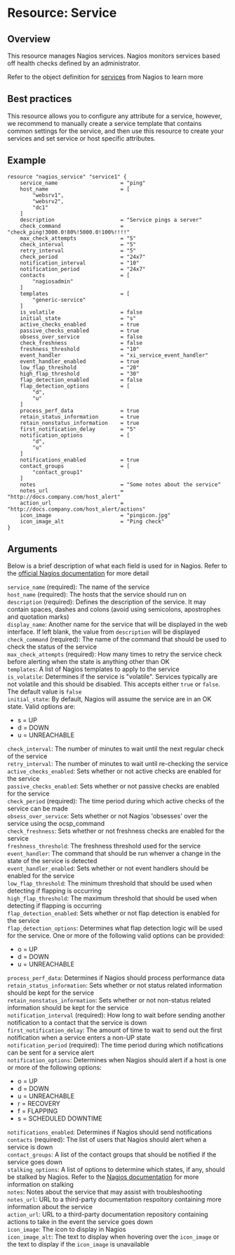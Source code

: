 # Resource: Service

## Overview

This resource manages Nagios services. Nagios monitors services based off health checks defined by an administrator.

Refer to the object definition for [services](https://assets.nagios.com/downloads/nagioscore/docs/nagioscore/3/en/objectdefinitions.html#service) from Nagios to learn more

## Best practices

This resource allows you to configure any attribute for a service, however, we recommend to manually create a service template that contains common settings for the service, and then use this resource to create your services and set service or host specific attributes.

## Example

```hcl
resource "nagios_service" "service1" {
    service_name                    = "ping"
    host_name                       = [
        "websrv1",
        "websrv2",
        "dc1"
    ]
    description                     = "Service pings a server"
    check_command                   = "check_ping!3000.0!80%!5000.0!100%!!!!"
    max_check_attempts              = "5"
    check_interval                  = "5"
    retry_interval                  = "5"
    check_period                    = "24x7"
    notification_interval           = "10"
    notification_period             = "24x7"
    contacts                        = [
        "nagiosadmin"
    ]
    templates                       = [
        "generic-service"
    ]
    is_volatile                     = false
    initial_state                   = "s"
    active_checks_enabled           = true
    passive_checks_enabled          = true
    obsess_over_service             = false
    check_freshness                 = false
    freshness_threshold             = "10"
    event_handler                   = "xi_service_event_handler"
    event_handler_enabled           = true
    low_flap_threshold              = "20"
    high_flap_threshold             = "30"
    flap_detection_enabled          = false
    flap_detection_options          = [
        "d",
        "u"
    ]
    process_perf_data               = true
    retain_status_information       = true
    retain_nonstatus_information    = true
    first_notification_delay        = "5"
    notification_options            = [
        "d",
        "u"
    ]
    notifications_enabled           = true
    contact_groups                  = [
        "contact_group1"
    ]
    notes                           = "Some notes about the service"
    notes_url                       = "http://docs.company.com/host_alert"
    action_url                      = "http://docs.company.com/host_alert/actions"
    icon_image                      = "pingicon.jpg"
    icon_image_alt                  = "Ping check"
}
```

## Arguments

Below is a brief description of what each field is used for in Nagios. Refer to the [official Nagios documentation](https://assets.nagios.com/downloads/nagioscore/docs/nagioscore/3/en/objectdefinitions.html) for more detail

`service_name` (required): The name of the service  
`host_name` (required): The hosts that the service should run on  
`description` (required): Defines the description of the service. It may contain spaces, dashes and colons (avoid using semicolons, apostrophes and quotation marks)  
`display_name`: Another name for the service that will be displayed in the web interface. If left blank, the value from `description` will be displayed  
`check_command` (required): The name of the command that should be used to check the status of the service  
`max_check_attempts` (required): How many times to retry the service check before alerting when the state is anything other than OK  
`templates`: A list of Nagios templates to apply to the service  
`is_volatile`: Determines if the service is "volatile". Services typically are not volatile and this should be disabled. This accepts either `true` or `false`. The default value is `false`  
`initial_state`: By default, Nagios will assume the service are in an OK state. Valid options are:  

* s = UP
* d = DOWN
* u = UNREACHABLE
  
`check_interval`: The number of minutes to wait until the next regular check of the service  
`retry_interval`: The number of minutes to wait until re-checking the service  
`active_checks_enabled`: Sets whether or not active checks are enabled for the service  
`passive_checks_enabled`: Sets whether or not passive checks are enabled for the service  
`check_period` (required): The time period during which active checks of the service can be made  
`obsess_over_service`: Sets whether or not Nagios 'obsesses' over the service using the ocsp_command  
`check_freshness`: Sets whether or not freshness checks are enabled for the service  
`freshness_threshold`: The freshness threshold used for the service  
`event_handler`: The command that should be run whenver a change in the state of the service is detected  
`event_handler_enabled`: Sets whether or not event handlers should be enabled for the service  
`low_flap_threshold`: The minimum threshold that should be used when detecting if flapping is occurring  
`high_flap_threshold`: The maximum threshold that should be used when detecting if flapping is occurring  
`flap_detection_enabled`: Sets whether or not flap detection is enabled for the service  
`flap_detection_options`: Determines what flap detection logic will be used for the service. One or more of the following valid options can be provided:  

* o = UP
* d = DOWN
* u = UNREACHABLE

`process_perf_data`: Determines if Nagios should process performance data  
`retain_status_information`: Sets whether or not status related information should be kept for the service  
`retain_nonstatus_information`: Sets whether or not non-status related information should be kept for the service  
`notification_interval` (required): How long to wait before sending another notification to a contact that the service is down  
`first_notification_delay`: The amount of time to wait to send out the first notification when a service enters a non-UP state  
`notification_period` (required): The time period during which notifications can be sent for a service alert  
`notification_options`: Determines when Nagios should alert if a host is one or more of the following options:  

* o = UP
* d = DOWN
* u = UNREACHABLE
* r = RECOVERY
* f = FLAPPING
* s = SCHEDULED DOWNTIME

`notifications_enabled`: Determines if Nagios should send notifications  
`contacts` (required): The list of users that Nagios should alert when a service is down  
`contact_groups`: A list of the contact groups that should be notified if the service goes down  
`stalking_options`: A list of options to determine which states, if any, should be stalked by Nagios. Refer to the [Nagios documentation](https://assets.nagios.com/downloads/nagioscore/docs/nagioscore/3/en/stalking.html) for more information on stalking  
`notes`: Notes about the service that may assist with troubleshooting  
`notes_url`: URL to a third-party documentation respoitory containing more information about the service  
`action_url`: URL to a third-party documentation repository containing actions to take in the event the service goes down  
`icon_image`: The icon to display in Nagios  
`icon_image_alt`:  The text to display when hovering over the `icon_image` or the text to display if the `icon_image` is unavailable

